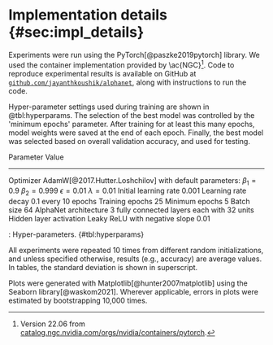 # Implementation details {#sec:impl_details}

<!-- cSpell:ignore jayanthkoushik, matplotlib -->

Experiments were run using the PyTorch[@paszke2019pytorch] library. We used the
container implementation provided by \ac{NGC}[^note:container_link]. Code to
reproduce experimental results is available on GitHub at
[`github.com/jayanthkoushik/alphanet`](https://github.com/jayanthkoushik/alphanet),
along with instructions to run the code.

Hyper-parameter settings used during training are shown in @tbl:hyperparams. The
selection of the best model was controlled by the 'minimum epochs' parameter.
After training for at least this many epochs, model weights were saved at the
end of each epoch. Finally, the best model was selected based on overall
validation accuracy, and used for testing.

Parameter                       Value
-------------                   --------
Optimizer                       AdamW[@2017.Hutter.Loshchilov] with default parameters:
                                    $\beta_1=0.9$
                                    $\beta_2=0.999$
                                    $\epsilon=0.01$
                                    $\lambda=0.01$
Initial learning rate           $0.001$
Learning rate decay             $0.1$ every 10 epochs
Training epochs                 25
Minimum epochs                  5
Batch size                      64
AlphaNet architecture           3 fully connected layers each with 32 units
Hidden layer activation         Leaky ReLU with negative slope $0.01$

: Hyper-parameters. {#tbl:hyperparams}

All experiments were repeated 10 times from different random initializations,
and unless specified otherwise, results (e.g., accuracy) are average values. In
tables, the standard deviation is shown in superscript.

Plots were generated with Matplotlib[@hunter2007matplotlib] using the Seaborn
library[@waskom2021]. Wherever applicable, errors in plots were estimated by
bootstrapping 10,000 times.

[^note:container_link]: Version 22.06 from [catalog.ngc.nvidia.com/orgs/nvidia/containers/pytorch](https://catalog.ngc.nvidia.com/orgs/nvidia/containers/pytorch).
